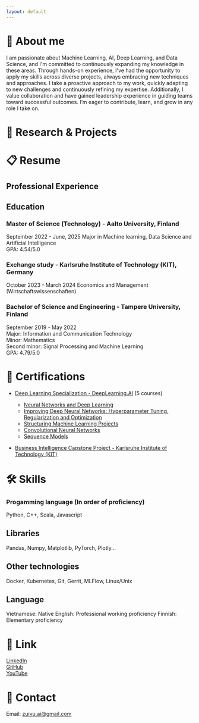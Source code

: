 ```yaml
---
layout: default
---
```


# 🤗 About me
I am passionate about Machine Learning, AI, Deep Learning, and Data Science, and I'm committed to continuously expanding my knowledge in these areas. Through hands-on experience, I've had the opportunity to apply my skills across diverse projects, always embracing new techniques and approaches. I take a proactive approach to my work, quickly adapting to new challenges and continuously refining my expertise. Additionally, I value collaboration and have gained leadership experience in guiding teams toward successful outcomes. I’m eager to contribute, learn, and grow in any role I take on.

# :rocket: Research & Projects

# :clipboard: Resume
## Professional Experience

## Education
### Master  of Science (Technology) - Aalto University, Finland
September 2022 - June, 2025
Major in Machine learning, Data Science and Artificial Intelligence  
GPA: 4.54/5.0  

### Exchange study - Karlsruhe Institute of Technology (KIT), Germany
October 2023 - March 2024
Economics and Management (Wirtschaftswissenschaften)

### Bachelor of Science and Engineering - Tampere University, Finland
September 2019 - May 2022  
Major: Information and Communication Technology  
Minor: Mathematics  
Second minor: Signal Processing and Machine Learning  
GPA: 4.79/5.0

# :scroll: Certifications
- [Deep Learning Specialization - DeepLearning.AI](https://coursera.org/share/2e611db8f8e17322ac0e4aca9a6f3f2b) (5 courses)
  - [Neural Networks and Deep Learning](https://coursera.org/share/9ccaf847dca7e532326a7d107b84b408)
  - [Improving Deep Neural Networks: Hyperparameter Tuning, Regularization and Optimization](https://coursera.org/share/a0d8070ff511e4a200a5ef1b08716d02)
  - [Structuring Machine Learning Projects](https://coursera.org/share/3b74ae69f9c3cb46f29df2f51af82c52)
  - [Convolutional Neural Networks](https://coursera.org/share/4351970488e3333f1e7ec98e5fae8749)
  - [Sequence Models](https://coursera.org/share/836a6a3ede480f68b5e7fa74ae7d098f)

- [Business Intelligence Capstone Project - Karlsruhe Institute of Technology (KIT)](Certificate-Capstone_2024-Vu.pdf)

# 🛠️ Skills
### Progamming language (In order of proficiency)
Python, C++, Scala, Javascript

## Libraries
Pandas, Numpy, Matplotlib, PyTorch, Plotly... 

## Other technologies
Docker, Kubernetes, Git, Gerrit, MLFlow, Linux/Unix

## Language
Vietnamese: Native
English: Professional working proficiency
Finnish: Elementary proficiency

# :link: Link
[LinkedIn](https://www.linkedin.com/in/duy-v-179547196/)  
[GitHub](https://github.com/zuivu)  
[YouTube](https://www.youtube.com/@dante_calisthenics)  

# :email: Contact
Email: zuivu.ai@gmail.com
